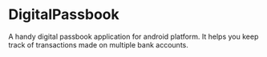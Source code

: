 DigitalPassbook
===============

A handy digital passbook application for android platform. It helps you keep track of transactions made on multiple bank accounts.
